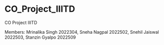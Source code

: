 # CO_Project_IIITD
CO Project IIITD 

Members: Mrinalika Singh 2022304, 
         Sneha Nagpal 2022502, 
         Snehil Jaiswal 2022503, 
         Stanzin Gyalpo 2022509
